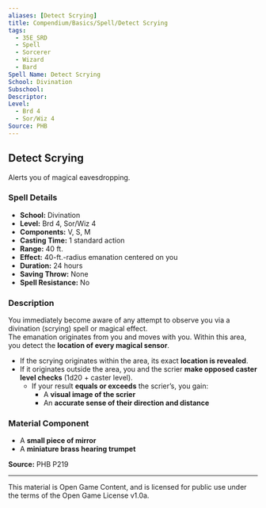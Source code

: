 ```yaml
---
aliases: [Detect Scrying]
title: Compendium/Basics/Spell/Detect Scrying
tags:
  - 35E_SRD
  - Spell
  - Sorcerer
  - Wizard
  - Bard
Spell Name: Detect Scrying
School: Divination
Subschool: 
Descriptor: 
Level:
  - Brd 4
  - Sor/Wiz 4
Source: PHB
---
```


## Detect Scrying

Alerts you of magical eavesdropping.

### Spell Details

- **School:** Divination  
- **Level:** Brd 4, Sor/Wiz 4  
- **Components:** V, S, M  
- **Casting Time:** 1 standard action  
- **Range:** 40 ft.  
- **Effect:** 40-ft.-radius emanation centered on you  
- **Duration:** 24 hours  
- **Saving Throw:** None  
- **Spell Resistance:** No  

### Description

You immediately become aware of any attempt to observe you via a divination (scrying) spell or magical effect.  
The emanation originates from you and moves with you. Within this area, you detect the **location of every magical sensor**.

- If the scrying originates within the area, its exact **location is revealed**.
- If it originates outside the area, you and the scrier **make opposed caster level checks** (1d20 + caster level).
  - If your result **equals or exceeds** the scrier’s, you gain:
    - A **visual image of the scrier**
    - An **accurate sense of their direction and distance**

### Material Component

- A **small piece of mirror**  
- A **miniature brass hearing trumpet**

**Source:** PHB P219

---

This material is Open Game Content, and is licensed for public use under  
the terms of the Open Game License v1.0a.
